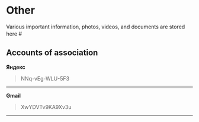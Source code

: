 # Other
Various important information, photos, videos, and documents are stored here
#ㅤ
## Accounts of association
**Яндекс**
>NNq-vEg-WLU-5F3
---
**Gmail**
>XwYDVTv9KA9Xv3u
---
